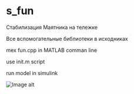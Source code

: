 # s_fun
Стабилизация Маятника на тележке

Все вспомогательные библиотеки в исходниках

mex fun.cpp in MATLAB comman line

use init.m script

run model in simulink

![Image alt](https://github.com/d00m1r/s_fun/blob/master/pendulum.png)

